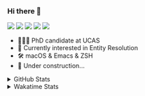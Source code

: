 ### Hi there 👋

[![](https://img.shields.io/badge/-Email-325180?logo=maildotru&logoColor=white&style=flat-square)](mailto:hi@wang.tianshu.me)
[![](https://img.shields.io/badge/-GitHub-black?logo=GitHub&style=flat-square)](https://github.com/tshu-w)
[![](https://img.shields.io/badge/-Telegram-26a5e4?labelColor=fafafa&logo=telegram&style=flat-square)](https://t.me/tshu_w) 
[![](https://img.shields.io/badge/-Twitter-1da1f2?logo=Twitter&logoColor=white&style=flat-square)](https://twitter.com/tshu_w)
[![](https://komarev.com/ghpvc/?username=tshu-w&color=blueviolet&style=flat-square)]()



- 🧑🏻‍🎓 PhD candidate at UCAS
- 🔭 Currently interested in Entity Resolution
- 🛠 macOS & Emacs & ZSH
- 🚧 Under construction...

<details>

<summary>GitHub Stats</summary>

![Tianshu's GitHub stats](https://github-readme-stats.vercel.app/api?username=tshu-w&show_icons=true&theme=buefy&count_private=true)
  
</details>


<details>
  <summary>Wakatime Stats</summary>

  Currently, files accessed by tramp cannot be tracked by wakatime, see https://github.com/wakatime/wakatime-mode/issues/27
  <br>
  
<!--START_SECTION:waka-->
![Code Time](http://img.shields.io/badge/Code%20Time-0%20secs-blue)

**I'm an Early 🐤** 

```text
🌞 Morning    48 commits     ███░░░░░░░░░░░░░░░░░░░░░░   12.63% 
🌆 Daytime    186 commits    ████████████░░░░░░░░░░░░░   48.95% 
🌃 Evening    142 commits    █████████░░░░░░░░░░░░░░░░   37.37% 
🌙 Night      4 commits      ░░░░░░░░░░░░░░░░░░░░░░░░░   1.05%

```
📅 **I'm Most Productive on Monday** 

```text
Monday       82 commits     █████░░░░░░░░░░░░░░░░░░░░   21.58% 
Tuesday      48 commits     ███░░░░░░░░░░░░░░░░░░░░░░   12.63% 
Wednesday    63 commits     ████░░░░░░░░░░░░░░░░░░░░░   16.58% 
Thursday     47 commits     ███░░░░░░░░░░░░░░░░░░░░░░   12.37% 
Friday       34 commits     ██░░░░░░░░░░░░░░░░░░░░░░░   8.95% 
Saturday     62 commits     ████░░░░░░░░░░░░░░░░░░░░░   16.32% 
Sunday       44 commits     ███░░░░░░░░░░░░░░░░░░░░░░   11.58%

```


📊 **This Week I Spent My Time On** 

```text
💬 Programming Languages: 
sh                       14 hrs 8 mins       █████████████████░░░░░░░░   70.93% 
Org                      3 hrs 23 mins       ████░░░░░░░░░░░░░░░░░░░░░   17.01% 
Bash                     1 hr 13 mins        █░░░░░░░░░░░░░░░░░░░░░░░░   6.11% 
JSON                     24 mins             ░░░░░░░░░░░░░░░░░░░░░░░░░   2.03% 
Emacs Lisp               20 mins             ░░░░░░░░░░░░░░░░░░░░░░░░░   1.7%

🔥 Editors: 
Zsh                      14 hrs 8 mins       █████████████████░░░░░░░░   70.93% 
Emacs                    5 hrs 47 mins       ███████░░░░░░░░░░░░░░░░░░   29.07%

🐱‍💻 Projects: 
Terminal                 12 hrs 11 mins      ███████████████░░░░░░░░░░   61.2% 
Unknown Project          3 hrs 40 mins       ████░░░░░░░░░░░░░░░░░░░░░   18.43% 
dotfiles                 2 hrs               ██░░░░░░░░░░░░░░░░░░░░░░░   10.1% 
qmdc                     44 mins             █░░░░░░░░░░░░░░░░░░░░░░░░   3.7% 
lightning-template       29 mins             ░░░░░░░░░░░░░░░░░░░░░░░░░   2.44%

💻 Operating System: 
Mac                      17 hrs 13 mins      █████████████████████░░░░   86.42% 
Linux                    2 hrs 42 mins       ███░░░░░░░░░░░░░░░░░░░░░░   13.58%

```

**I Mostly Code in Python** 

```text
Python                   9 repos             ██████████░░░░░░░░░░░░░░░   42.86% 
HTML                     2 repos             ██░░░░░░░░░░░░░░░░░░░░░░░   9.52% 
Emacs Lisp               2 repos             ██░░░░░░░░░░░░░░░░░░░░░░░   9.52% 
JavaScript               2 repos             ██░░░░░░░░░░░░░░░░░░░░░░░   9.52% 
TeX                      2 repos             ██░░░░░░░░░░░░░░░░░░░░░░░   9.52%

```



 Last Updated on 26/06/2022 08:06:08 UTC
<!--END_SECTION:waka-->
</details>
